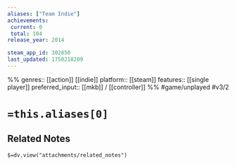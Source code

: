 ```yaml
---
aliases: ["Team Indie"]
achievements:
 current: 0
 total: 104
release_year: 2014

steam_app_id: 302850
last_updated: 1750218209
---
```

%%
genres:: [[action]] [[indie]]
platform:: [[steam]]
features:: [[single player]]
preferred_input:: [[mkb]] / [[controller]]
%%
#game/unplayed
#v3/2

# `=this.aliases[0]`
## Related Notes
`$=dv.view("attachments/related_notes")`